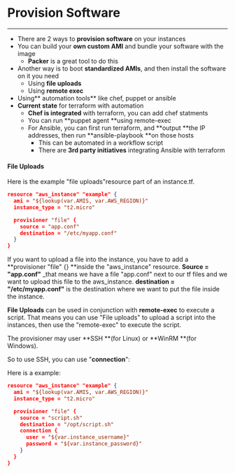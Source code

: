 # Provision Software

---

* There are 2 ways to **provision software** on your instances
* You can build your **own custom AMI** and bundle your software with the image
  * **Packer** is a great tool to do this
* Another way is to boot **standardized AMIs**, and then install the software on it you need
  * Using **file uploads**
  * Using **remote exec**
* Using** automation tools** like chef, puppet or ansible
* **Current state** for terraform with automation
  * **Chef is integrated** with terraform, you can add chef statments
  * You can run **puppet agent **using remote-exec
  * For Ansible, you can first run terraform, and **output **the IP addresses, then run **ansible-playbook **on those hosts
    * This can be automated in a workflow script
    * There are **3rd party initiatives** integrating Ansible with terraform

#### File Uploads

Here is the example "file uploads"resource part of an instance.tf.

```json
resource "aws_instance" "example" {
  ami = "${lookup(var.AMIS, var.AWS_REGION)}"
  instance_type = "t2.micro"

  provisioner "file" {
    source = "app.conf"
    destination = "/etc/myapp.conf"
  }
}
```

If you want to upload a file into the instance, you have to add a **provisioner "file" {} **inside the "aws_instance" resource. **Source = "app.conf"** _that means we have a file "app.conf" next to our tf files and we want to upload this file to the aws\_instance. **destination = "/etc/myapp.conf"** is the destination where we want to put the file inside the instance.

**File Uploads** can be used in conjunction with **remote-exec** to execute a script. That means you can use "File uploads" to upload a script into the instances, then use the "remote-exec" to execute the script. 

The provisioner may user **SSH **\(for Linux\) or **WinRM **\(for Windows\).

So to use SSH, you can use "**connection**":

Here is a example:

```json
resource "aws_instance" "example" {
  ami = "${lookup(var.AMIS, var.AWS_REGION)}"
  instance_type = "t2.micro"

  provisioner "file" {
    source = "script.sh"
    destination = "/opt/script.sh"
    connection {
      user = "${var.instance_username}"
      password = "${var.instance_password}"
    }
  }
}
```





